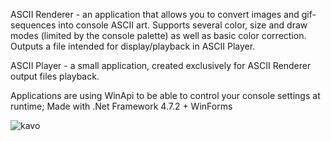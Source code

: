 ASCII Renderer - an application that allows you to convert images and gif-sequences into console ASCII art. Supports several color, size and draw modes (limited by the console palette) as well as basic color correction. Outputs a file intended for display/playback in ASCII Player.

ASCII Player - a small application, created exclusively for ASCII Renderer output files playback.

Applications are using WinApi to be able to control your console settings at runtime; Made with .Net Framework 4.7.2 + WinForms

![kavo](https://github.com/dscnull/ASCIIRenderer/assets/163735061/06109efc-bbf2-4cc8-b58b-bc42140fb4b3)

